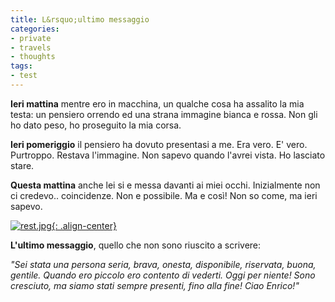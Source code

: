 ```yaml
---
title: L&rsquo;ultimo messaggio
categories:
- private
- travels
- thoughts
tags:
- test
---
```

**Ieri mattina** mentre ero in macchina, un qualche cosa ha assalito la mia testa: un pensiero orrendo ed una strana immagine bianca e rossa. Non gli ho dato peso, ho proseguito la mia corsa.

**Ieri pomeriggio** il pensiero ha dovuto presentasi a me. Era vero. E' vero. Purtroppo. Restava l'immagine. Non sapevo quando l'avrei vista. Ho lasciato stare.

**Questa mattina** anche lei si e messa davanti ai miei occhi. Inizialmente non ci credevo.. coincidenze. Non e possibile. Ma e così! Non so come, ma ieri sapevo.

[![rest.jpg]({{site.url}}/images/rest.jpg){: .align-center}]({{site.url}}/images/rest.jpg "rest.jpg" )

**L'ultimo messaggio**, quello che non sono riuscito a scrivere:

_"Sei stata una persona seria, brava, onesta, disponibile, riservata, buona,
gentile. Quando ero piccolo ero contento di vederti. Oggi per niente! Sono
cresciuto, ma siamo stati sempre presenti, fino alla fine! Ciao Enrico!"_

